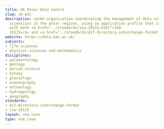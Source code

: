 ```yaml
---
title: UK Polar Data Centre
slug: uk-pdc
description: <p>An organisation coordinating the management of data collected by UK-funded
  scientists in the polar regions, using an application profile that is harmonious
  with both <a href="../standards/iso-19115.html">ISO
  19115</a> and <a href="../standards/dif-directory-interchange-format.html">DIF</a>.</p>
website: https://data.bas.ac.uk/
subjects:
- life-sciences
- physical-sciences-and-mathematics
disciplines:
- palaeontology
- geology
- marine-science
- botany
- glaciology
- oceanography
- entomology
- hydrogeology
- geography
standards:
- dif-directory-interchange-format
- iso-19115
layout: use_case
type: use_case
---
```


